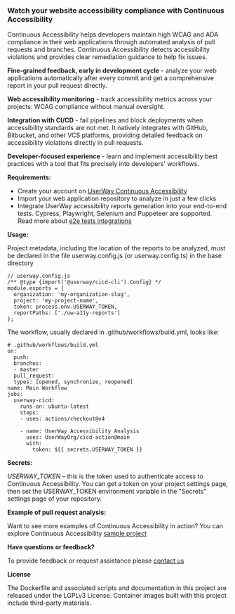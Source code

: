 ### Watch your website accessibility compliance with Continuous Accessibility

Continuous Accessibility helps developers maintain high WCAG and ADA compliance in their web applications through automated analysis of pull requests and branches. Continuous Accessibility detects accessibility violations and provides clear remediation guidance to help fix issues.

**Fine-grained feedback, early in development cycle** - analyze your web applications automatically after every commit and get a comprehensive report in your pull request directly.

**Web accessibility monitoring** - track accessibility metrics across your projects: WCAG compliance without manual oversight.

**Integration with CI/CD** - fail pipelines and block deployments when accessibility standards are not met.  It natively integrates with GitHub, Bitbucket, and other VCS platforms, providing detailed feedback on accessibility violations directly in pull requests.

**Developer-focused experience** - learn and implement accessibility best practices with a tool that fits precisely into developers' workflows.

**Requirements:**

- Create your account on [UserWay Continuous Accessibility](https://cicd.userway.org)
- Import your web application repository to analyze in just a few clicks
- Integrate UserWay accessibility reports generation into your end-to-end tests. Cypress, Playwright, Selenium and Puppeteer are supported. Read more about [e2e tests integrations](https://docs.cicd.userway.org/ )

**Usage:**

Project metadata, including the location of the reports to be analyzed, must be declared in the file userway.config.js (or userway.config.ts) in the base directory

    // userway.config.js
    /** @type {import('@userway/cicd-cli').Config} */
    module.exports = {
      organization: 'my-organization-slug',
      project: 'my-project-name',
      token: process.env.USERWAY_TOKEN,
      reportPaths: ['./uw-a11y-reports']
    };

The workflow, usually declared in .github/workflows/build.yml, looks like:

    # .github/workflows/build.yml
    on:
      push:
      branches:
      - master
      pull_request:
      types: [opened, synchronize, reopened]
    name: Main Workflow
    jobs:
      userway-cicd:
        runs-on: ubuntu-latest
        steps:
        - uses: actions/checkout@v4

        - name: UserWay Accessibility Analysis
          uses: UserWayOrg/cicd-action@main
          with:
            token: ${{ secrets.USERWAY_TOKEN }}

**Secrets:**

*USERWAY_TOKEN* – this is the token used to authenticate access to Continuous Accessibility. You can get a token on your project settings page, then set the USERWAY_TOKEN environment variable in the "Secrets" settings page of your repository.

**Example of pull request analysis:**

Want to see more examples of Continuous Accessibility in action? You can explore Continuous Accessibility [sample project](https://github.com/UserWayOrg/sample-cypress-project-github)

**Have questions or feedback?**

To provide feedback or request assistance please [contact us](https://userway.org/contact)

**License**

The Dockerfile and associated scripts and documentation in this project are released under the LGPLv3 License.
Container images built with this project include third-party materials.